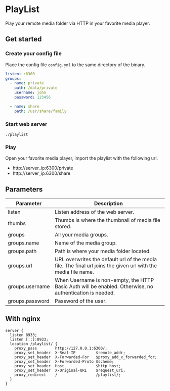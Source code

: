 # PlayList

Play your remote media folder via HTTP in your favorite media player.

## Get started

### Create your config file

Place the config file `config.yml` to the same directory of the binary.

```yaml
listen: :6300
groups:
  - name: private
    path: /data/private
    username: john
    password: 123456

  - name: share
    path: /usr/share/family
```

### Start web server

```shell
./playlist
```

### Play

Open your favorite media player, import the playlist with the following url.

- http://server_ip:6300/private
- http://server_ip:6300/share

## Parameters

| Parameter       | Description                                                                                                   |
|-----------------|---------------------------------------------------------------------------------------------------------------|
| listen          | Listen address of the web server.                                                                             |
| thumbs          | Thumbs is where the thumbnail of media file stored.                                                           |
| groups          | All your media groups.                                                                                        |
| groups.name     | Name of the media group.                                                                                      |
| groups.path     | Path is where your media folder located.                                                                      |
| groups.url      | URL overwrites the default url of the media file. The final url joins the given url with the media file name. |
| groups.username | When Username is non-empty, the HTTP Basic Auth will be enabled. Otherwise, no authentication is needed.      |
| groups.password | Password of the user.                                                                                         |


## With nginx

```
server {
  listen 8933;
  listen [::]:8933;
  location /playlist/ {
    proxy_pass        http://127.0.0.1:6300/;
    proxy_set_header  X-Real-IP         $remote_addr;
    proxy_set_header  X-Forwarded-For   $proxy_add_x_forwarded_for;
    proxy_set_header  X-Forwarded-Proto $scheme;
    proxy_set_header  Host              $http_host;
    proxy_set_header  X-Original-URI    $request_uri;
    proxy_redirect    /                 /playlist/;
  }
}
```
